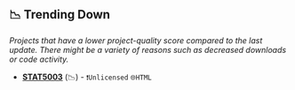 ## 📉 Trending Down

_Projects that have a lower project-quality score compared to the last update. There might be a variety of reasons such as decreased downloads or code activity._

- <b><a href="{}">STAT5003</a></b> (📉) -  <code>❗Unlicensed</code> <code>🌐HTML</code>

